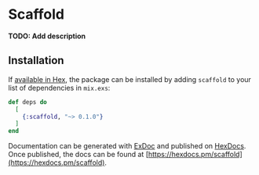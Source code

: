 # Scaffold

**TODO: Add description**

## Installation

If [available in Hex](https://hex.pm/docs/publish), the package can be installed
by adding `scaffold` to your list of dependencies in `mix.exs`:

```elixir
def deps do
  [
    {:scaffold, "~> 0.1.0"}
  ]
end
```

Documentation can be generated with [ExDoc](https://github.com/elixir-lang/ex_doc)
and published on [HexDocs](https://hexdocs.pm). Once published, the docs can
be found at [https://hexdocs.pm/scaffold](https://hexdocs.pm/scaffold).
